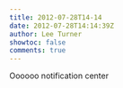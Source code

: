 ```yaml
---
title: 2012-07-28T14-14
date: 2012-07-28T14:14:39Z
author: Lee Turner
showtoc: false
comments: true
---
```


Oooooo notification center


